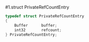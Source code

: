 #1.struct PrivateRefCountEntry

```cpp
typedef struct PrivateRefCountEntry
{
	Buffer		buffer;
	int32		refcount;
} PrivateRefCountEntry;

```